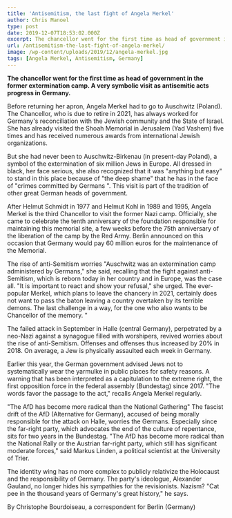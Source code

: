 ```yaml
---
title: 'Antisemitism, the last fight of Angela Merkel'
author: Chris Manoel
type: post
date: 2019-12-07T18:53:02.000Z
excerpt: The chancellor went for the first time as head of government in the former extermination camp.
url: /antisemitism-the-last-fight-of-angela-merkel/
image: /wp-content/uploads/2019/12/angela-merkel.jpg
tags: [Angela Merkel, Antisemitism, Germany]
---
```


**The chancellor went for the first time as head of government in the former extermination camp. A very symbolic visit as antisemitic acts progress in Germany.**

Before returning her apron, Angela Merkel had to go to Auschwitz (Poland). The Chancellor, who is due to retire in 2021, has always worked for Germany's reconciliation with the Jewish community and the State of Israel. She has already visited the Shoah Memorial in Jerusalem (Yad Vashem) five times and has received numerous awards from international Jewish organizations.

But she had never been to Auschwitz-Birkenau (in present-day Poland), a symbol of the extermination of six million Jews in Europe. All dressed in black, her face serious, she also recognized that it was "anything but easy" to stand in this place because of "the deep shame" that he has in the face of "crimes committed by Germans ". This visit is part of the tradition of other great German heads of government.

After Helmut Schmidt in 1977 and Helmut Kohl in 1989 and 1995, Angela Merkel is the third Chancellor to visit the former Nazi camp. Officially, she came to celebrate the tenth anniversary of the foundation responsible for maintaining this memorial site, a few weeks before the 75th anniversary of the liberation of the camp by the Red Army. Berlin announced on this occasion that Germany would pay 60 million euros for the maintenance of the Memorial.

The rise of anti-Semitism worries
"Auschwitz was an extermination camp administered by Germans," she said, recalling that the fight against anti-Semitism, which is reborn today in her country and in Europe, was the case all. "It is important to react and show your refusal," she urged. The ever-popular Merkel, which plans to leave the chancery in 2021, certainly does not want to pass the baton leaving a country overtaken by its terrible demons. The last challenge in a way, for the one who also wants to be Chancellor of the memory. "

The failed attack in September in Halle (central Germany), perpetrated by a neo-Nazi against a synagogue filled with worshipers, revived worries about the rise of anti-Semitism. Offenses and offenses thus increased by 20% in 2018. On average, a Jew is physically assaulted each week in Germany.

Earlier this year, the German government advised Jews not to systematically wear the yarmulke in public places for safety reasons. A warning that has been interpreted as a capitulation to the extreme right, the first opposition force in the federal assembly (Bundestag) since 2017. "The words favor the passage to the act," recalls Angela Merkel regularly.

"The AfD has become more radical than the National Gathering"
The fascist drift of the AfD (Alternative for Germany), accused of being morally responsible for the attack on Halle, worries the Germans. Especially since the far-right party, which advocates the end of the culture of repentance, sits for two years in the Bundestag. "The AfD has become more radical than the National Rally or the Austrian far-right party, which still has significant moderate forces," said Markus Linden, a political scientist at the University of Trier.

The identity wing has no more complex to publicly relativize the Holocaust and the responsibility of Germany. The party's ideologue, Alexander Gauland, no longer hides his sympathies for the revisionists. Nazism? "Cat pee in the thousand years of Germany's great history," he says.

By Christophe Bourdoiseau, a correspondent for Berlin (Germany)
